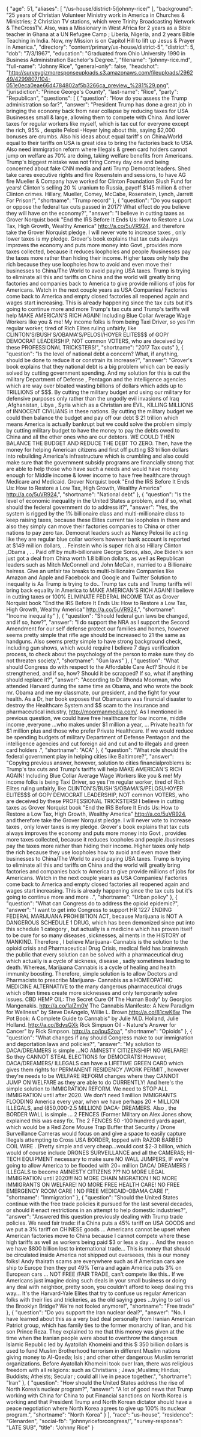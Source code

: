 {
  "age": 51,
  "aliases": [
    "/us-house/district-5/johnny-rice/"
  ],
  "background": "25 years of Christian Volunteer Ministry work in America in Churches & Ministries; 2 Christian TV stations, which were Trinity Broadcasting Network & TheCrossTV.  Also, was a Missionary in West Africa for 2 years as a Bible teacher in Ghana at a UN Refugee Camp ; Liberia, Nigeria, and 2 years Bible Teaching in India. Now,  my Mission is on Capitol Hill to lift up Jesus & Prayer in America.",
  "directory": "content/primary/us-house/district-5",
  "district": 5,
  "dob": "7/3/1967",
  "education": "Graduated from Ohio University 1990 in Business Administration Bachelor's Degree.",
  "filename": "johnny-rice.md",
  "full-name": "Johnny Rice",
  "general-only": false,
  "headshot": "http://surveygizmoresponseuploads.s3.amazonaws.com/fileuploads/296249/4299807/104-051e0eca0eae66d4784802af5b3266ca_preview_%281%29.png",
  "jurisdiction": "Prince George's County",
  "last-name": "Rice",
  "party": "Republican",
  "questions": [
    {
      "question": "How do you assess the Trump administration so far?",
      "answer": "President Trump has done a great job in bringing the economy back from near collapse by reducing taxes for USA Businesses small & large, allowing them to compete with China. And lower taxes for regular workers like myself, which is tax cut for everyone except the rich, 95% , despite Pelosi -Hoyer lying about this, saying $2,000 bonuses are crumbs.  Also his ideas about equal tariff's on China/World equal to their tariffs on USA is great idea to bring the factories back to USA. Also need immigration reform where Illegals & green card holders cannot jump on welfare as 70% are doing, taking welfare benefits from Americans. Trump's biggest mistake was not firing Comey day one and being concerned about fake CNN media and anti Trump Democrat leaders.  Shed take cares executive rights and fire Rosenstein and sessions, to have AG fire Mueller & Company  have worked for Clinton Foundation Slush Fund for years! Clinton's selling 20 % uranium to Russia, payoff $145 million & other Clinton crimes. Hillary, Mueller, Comey, McCabe, Rosenstein, Lynch, Jarrett For Prison!",
      "shortname": "Trump record"
    },
    {
      "question": "Do you support or oppose the federal tax cuts passed in 2017? What effect do you believe they will have on the economy?",
      "answer": "I believe in cutting taxes as Grover Norquist book \"End the IRS Before It Ends Us: How to Restore a Low Tax, High Growth, Wealthy America\"  http://a.co/5uVR924, and therefore take the Grover Norquist pledge. I will never vote to increase taxes , only lower taxes is my pledge.   Grover's book explains that tax cuts always improves the economy and puts more money into Govt , provides more taxes collected, because it reduces loopholes and people /businesses pay the taxes more rather than hiding their income.  Higher taxes only help the rich because they use loopholes how to avoid and even move their businesses to China/The World to avoid paying USA taxes.  Trump is trying to eliminate all this and tariffs on China and the world will greatly bring factories and companies back to America to give provide millions of jobs for Americans. Watch in the next couple years as USA Companies/ Factories come back to America and empty closed factories all reopened again  and wages start increasing. This is already happening since the tax cuts but it's going to continue more and more Trump's tax cuts and Trump's tariffs will help MAKE AMERICAN'S RICH AGAIN! Including Blue Collar Average Wage Workers like you & me! My income folks is from being Taxi Driver, so yes I'm regular worker, tired of Rich Elites ruling unfairly, like CLINTON'S/BUSH'S/OBAMA'S/PELOSI/HOYER ELITE$$$ of GOP/ DEMOCRAT LEADERSHIP, NOT common VOTERS, who are deceived by these PROFESSIONAL TRICKSTERS!",
      "shortname": "2017 Tax cuts"
    },
    {
      "question": "Is the level of national debt a concern? What, if anything, should be done to reduce it or constrain its increase?",
      "answer": "Grover's book explains that they national debt is a big problem which can be easily solved by cutting government spending. And my solution for this is cut the military Department of Defense , Pentagon and the intelligence agencies which are way over bloated wasting billions of dollars which adds up to TRILLIONS of $$$.  By cutting the military budget and using our military for defensive purposes only rather than the ungodly evil invasions of Iraq ,Afghanistan, Libya , Syria which as a Christian are EVIL, KILLING MILLIONS of INNOCENT CIVILIANS in these nations.   By cutting the military budget we could then balance the budget and pay off our debt  $ 21 trillion which means America is actually bankrupt but we could solve the problem simply by cutting military budget to have the money to pay the debts owed to China and all the other ones who are our debtors. WE COULD THEN BALANCE THE BUDGET AND REDUCE THE DEBT TO ZERO.  Then, have the money for helping American citizens and first off putting $3 trillion dollars into rebuilding America's infrastructure which is crumbling and also could make sure that the government subsidy programs are financially strong that are able to help those who have such a needs and would have money enough for Middle income & lower income to have free healthcare through Medicare and Medicaid.    Grover Norquist book \"End the IRS Before It Ends Us: How to Restore a Low Tax, High Growth, Wealthy America\"  http://a.co/5uVR924,",
      "shortname": "National debt"
    },
    {
      "question": "Is the level of economic inequality in the United States a problem, and if so, what should the federal government do to address it?",
      "answer": "Yes, the system is rigged by the 1% billionaire class and multi-millionaire class to keep raising taxes, because these Elites current tax loopholes in there and also they simply can move their factories companies to China or other nations to pay zero tax. Democrat leaders such as Nancy Pelosi lie acting like they are regular blue collar workers however bank account is reported at $149 million dollars, .. Feinstein who is super rich also Hillary Clinton ,Obama , ... Paid off by multi-billionaire George Soros, also, Joe Biden's son just got a deal from China worth 1.8 billion dollars,  as well as Republican leaders such as Mitch McConnell and John McCain, married to a Billionaire heiress. Give an unfair tax breaks to multi-billionaire Companies like Amazon and Apple and Facebook and Google and Twitter  Solution to inequality is As Trump is trying to do.. Trump tax cuts and Trump tariffs will bring back equality in America to MAKE AMERICAN'S  RICH AGAIN!  I believe in cutting taxes or 100% ELIMINATE FEDERAL INCOME TAX as Grover Norquist book \"End the IRS Before It Ends Us: How to Restore a Low Tax, High Growth, Wealthy America\"  http://a.co/5uVR924,",
      "shortname": "Income inequality"
    },
    {
      "question": "Should federal gun laws be changed, and if so, how?",
      "answer": "I do support the NRA as I support the Second Amendment for our self defense protect our families and homes, however seems pretty simple that rifle age should be increased to 21 the same as handguns.  Also seems pretty simple to have strong background check, including gun shows, which would require I believe 7 days verification process, to check about the psychology of the person to make sure they do not threaten society.",
      "shortname": "Gun laws"
    },
    {
      "question": "What should Congress do with respect to the Affordable Care Act? Should it be strengthened, and if so, how? Should it be scrapped? If so, what if anything should replace it?",
      "answer": "According to Dr Rhonda Moorman, who attended Harvard during the same time as Obama, and who wrote the book mr. Obama and me my classmate, our president, and the fight for your health. As a Dr, her book exposes that Obamacare was financial disaster to destroy the Healthcare System and $$ scam to the insurance and pharmaceutical industry,  http://moormanmedia.com/.   As I mentioned in previous question, we could have free healthcare for low income, middle income ,everyone ...who makes under $1 million a year, ...  Private health for $1 million plus and those who prefer Private Healthcare.  If we would reduce be spending budgets of military Department of Defense Pentagon and the intelligence agencies and cut foreign aid and cut and to illegals and green card holders .",
      "shortname": "ACA"
    },
    {
      "question": "What role should the federal government play in helping cities like Baltimore?",
      "answer": "Copying previous answer, however, solution to cities financialproblems is:  Trump's tax cuts and Trump's tariffs will help MAKE AMERICAN'S RICH AGAIN!   Including Blue Collar Average Wage Workers like you & me! My income folks is  being Taxi Driver, so yes I'm regular worker, tired of Rich Elites ruling unfairly, like CLINTON'S/BUSH'S/OBAMA'S/PELOSI/HOYER ELITE$$$ of GOP/ DEMOCRAT LEADERSHIP, NOT common VOTERS, who are deceived by these PROFESSIONAL TRICKSTERS!           I believe in cutting taxes as Grover Norquist book \"End the IRS Before It Ends Us: How to Restore a Low Tax, High Growth, Wealthy America\"  http://a.co/5uVR924, and therefore take the Grover Norquist pledge. I will never vote to increase taxes , only lower taxes is my pledge.   Grover's book explains that tax cuts always improves the economy and puts more money into Govt , provides more taxes collected, because it reduces loopholes and people /businesses pay the taxes more rather than hiding their income.  Higher taxes only help the rich because they use loopholes how to avoid and even move their businesses to China/The World to avoid paying USA taxes.  Trump is trying to eliminate all this and tariffs on China and the world will greatly bring factories and companies back to America to give provide millions of jobs for Americans. Watch in the next couple years as USA Companies/ Factories come back to America and empty closed factories all reopened again  and wages start increasing. This is already happening since the tax cuts but it's going to continue more and more ..",
      "shortname": "Urban policy"
    },
    {
      "question": "What can Congress do to address the opioid epidemic?",
      "answer": "I want to get into Congress to support HR 1227 ENDING FEDERAL MARIJUANA PROHIBITION ACT, because Marijuana is NOT A DANGEROUS SCHEDULE 1 DRUG, which has been demonized since put into this schedule 1 category , but actually is  a medicine which has proven itself to be cure for so many diseases ,sicknesses, ailments in the HISTORY of MANKIND.   Therefore , I believe Marijuana- Cannabis is the solution to the opioid crisis and Pharmaceutical Drug Crisis, medical field has brainwash the public that every solution can be solved with a pharmaceutical drug which actually is a cycle of sickness, disease , sadly sometimes leading to death. Whereas, Marijuana Cannabis is a cycle of healing and health immunity boosting. Therefore, simple solution is to allow   Doctors and Pharmacists to prescribe Marijuana- Cannabis as a HOMEOPATHIC MEDICINE  ALTERNATIVE to the many dangerous pharmaceutical drugs which often times create more sicknesses and only temporarily solve issues.  CBD HEMP OIL: The Secret Cure Of The Human Body\" by Georgios Mangenakis. http://a.co/1alZm0V  The Cannabis Manifesto: A New Paradigm for Wellness\" by Steve DeAngelo, Willie L. Brown.http://a.co/81cwK6w  The Pot Book: A Complete Guide to Cannabis\" by Julie M.D. Holland, Julie Holland. http://a.co/8dysGXk Rick Simpson Oil - Nature's Answer for Cancer\" by Rick Simpson. http://a.co/ipuS2oa",
      "shortname": "Opioids"
    },
    {
      "question": "What changes if any should Congress make to our immigration and deportation laws and policies?",
      "answer": "My solution to DACA/DREAMERS is simple ...NO AMNESTY CITIZENSHIP! NO WELFARE!  So they CANNOT STEAL ELECTIONS for DEMOCRATS!    However, DACA/DREAMERS/ ILLEGALS can have a LIFETIME  GREEN CARD which gives them rights for PERMANENT RESIDENCY /WORK PERMIT , however they're needs to be WELFARE REFORM changes where they CANNOT JUMP ON WELFARE as they are able to do CURRENTLY!    And here's the simple solution to IMMIGRATION REFORM.  We need to STOP ALL IMMIGRATION until after 2020.  We don't need 1 million IMMIGRANTS FLOODING America every year, when we have perhaps 20 + MILLION ILLEGALS, and (850,000-2.5 MILLION) DACA- DREAMERS.   Also , the BORDER WALL is simple ... 2 FENCES (Former Military on Alex Jones show, explained this was easy fix. The 2 FENCES 50 -100 hundred yards apart, which would be a Red Zone Mouse Trap Buffer that Security / Drone Surveillance Cameras would focus on and give a space to easily capture Illegals attempting to Cross USA BORDER, topped with RAZOR BARBED COIL WIRE .   (Pretty simple and very cheap...would  cost $2-3 billion, which would of course include DRONES SURVEILLANCE and all the  CAMERAS; HI-TECH  EQUIPMENT necessary to make sure NO WALL JUMPERS,    IF we're going to allow America to be flooded with 20+ million DACA/ DREAMERS / ILLEGALS to become AMNESTY CITIZENS ???  NO MORE LEGAL IMMIGRATION until 2020!!!   NO MORE CHAIN MIGRATION ! NO MORE IMMIGRANTS ON WELFARE! NO MORE FREE HEALTH CARE! NO FREE EMERGENCY ROOM CARE ! NO FREE MEDICAID-OBAMA CARE !",
      "shortname": "Immigration"
    },
    {
      "question": "Should the United States continue with the free trade policies it pursued for the last several decades, or should it enact restrictions in an attempt to help domestic industries?",
      "answer": "Answered this question previously dealing with Trump trade policies.  We need fair trade:  if a China puts a 45% tariff on USA GOODS and we put a 3% tariff on CHINESE goods ... Americans cannot be upset when American factories move to China because I cannot compete where these high tariffs as well as workers being paid $3 or less a day ... And the reason we have $800 billion lost to international trade... This is money that should be circulated inside America not shipped out overseees, this is our money folks! Andy thairath scams are everywhere such as if American cars are ship to Europe then they put 49% Terra and again America puts 3% on European cars ...  NOT FREE /FAIR TRADE, can't compete like this..   If we Americans just imagine doing such deals in your small business or doing any deal with neighbor, pretty soon, you couldn't afford to keep dealing this way... It's the Harvard-Yale Elites that try to confuse us regular American folks with their lies and trickeries, as the old saying goes ...trying to sell us the Brooklyn Bridge?  We're not fooled anymore!",
      "shortname": "Free trade"
    },
    {
      "question": "Do you support the Iran nuclear deal?",
      "answer": "No. I have learned about this as a very bad deal personally from Iranian American Patriot group, which has family ties to the former monarchy of Iran,  and his son Prince Reza.   They explained to me that this money was given at the time when the Iranian people were about to overthrow the dangerous Islamic Republic led by Ayatollah Khomeini and this $ 350 billion dollars is used to fund Muslim Brotherhood terrorism in different Muslim nations giving money to Al-Qaeda; Isis ; and other other dangerous Muslim terrorist organizations.   Before Ayatollah Khomeini took over Iran, there was religious freedom with all religions: such as Christians ; Jews ;Muslims; Hindus; Buddists; Atheists; Secular ; could all live in peace together.",
      "shortname": "Iran"
    },
    {
      "question": "How should the United States address the rise of North Korea’s nuclear program?",
      "answer": "A lot of good news that Trump working with China for China to put Financial sanctions on North Korea is working and that President Trump and North Korean dictator should have a peace negotiation where North Korea agrees to give up 100% its nuclear program.",
      "shortname": "North Korea"
    }
  ],
  "race": "us-house",
  "residence": "Glenarden",
  "social-fb": "johnnyriceforcongress/",
  "survey-response": "LATE SUB",
  "title": "Johnny Rice"
}
